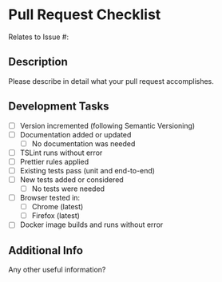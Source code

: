 # Pull Request Checklist

Relates to Issue #: 

## Description
Please describe in detail what your pull request accomplishes.

## Development Tasks
- [ ] Version incremented (following Semantic Versioning)
- [ ] Documentation added or updated
    - [ ] No documentation was needed
- [ ] TSLint runs without error
- [ ] Prettier rules applied
- [ ] Existing tests pass (unit and end-to-end)
- [ ] New tests added or considered
    - [ ] No tests were needed
- [ ] Browser tested in:
    - [ ] Chrome (latest)
    - [ ] Firefox (latest)
- [ ] Docker image builds and runs without error

## Additional Info
Any other useful information?
